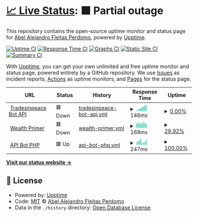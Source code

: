 # [📈 Live Status](https://abelfleitas.github.io/status): <!--live status--> **🟧 Partial outage**

This repository contains the open-source uptime monitor and status page for [Abel Alejandro Fleitas Perdomo](https://abelfleitas.github.io/status), powered by [Upptime](https://github.com/upptime/upptime).

[![Uptime CI](https://github.com/abelfleitas/status/workflows/Uptime%20CI/badge.svg)](https://github.com/abelfleitas/status/actions?query=workflow%3A%22Uptime+CI%22)
[![Response Time CI](https://github.com/abelfleitas/status/workflows/Response%20Time%20CI/badge.svg)](https://github.com/abelfleitas/status/actions?query=workflow%3A%22Response+Time+CI%22)
[![Graphs CI](https://github.com/abelfleitas/status/workflows/Graphs%20CI/badge.svg)](https://github.com/abelfleitas/status/actions?query=workflow%3A%22Graphs+CI%22)
[![Static Site CI](https://github.com/abelfleitas/status/workflows/Static%20Site%20CI/badge.svg)](https://github.com/abelfleitas/status/actions?query=workflow%3A%22Static+Site+CI%22)
[![Summary CI](https://github.com/abelfleitas/status/workflows/Summary%20CI/badge.svg)](https://github.com/abelfleitas/status/actions?query=workflow%3A%22Summary+CI%22)

With [Upptime](https://upptime.js.org), you can get your own unlimited and free uptime monitor and status page, powered entirely by a GitHub repository. We use [Issues](https://github.com/abelfleitas/status/issues) as incident reports, [Actions](https://github.com/abelfleitas/status/actions) as uptime monitors, and [Pages](https://abelfleitas.github.io/status) for the status page.

<!--start: status pages-->
<!-- This summary is generated by Upptime (https://github.com/upptime/upptime) -->
<!-- Do not edit this manually, your changes will be overwritten -->
<!-- prettier-ignore -->
| URL | Status | History | Response Time | Uptime |
| --- | ------ | ------- | ------------- | ------ |
| <img alt="" src="https://icons.duckduckgo.com/ip3/tradesinpeacebot.herokuapp.com.ico" height="13"> [Tradesinpeace Bot API](https://tradesinpeacebot.herokuapp.com) | 🟥 Down | [tradesinpeace-bot-api.yml](https://github.com/abelfleitas/status/commits/HEAD/history/tradesinpeace-bot-api.yml) | <details><summary><img alt="Response time graph" src="./graphs/tradesinpeace-bot-api/response-time-week.png" height="20"> 146ms</summary><br><a href="https://abelfleitas.github.io/status/history/tradesinpeace-bot-api"><img alt="Response time 146" src="https://img.shields.io/endpoint?url=https%3A%2F%2Fraw.githubusercontent.com%2Fabelfleitas%2Fstatus%2FHEAD%2Fapi%2Ftradesinpeace-bot-api%2Fresponse-time.json"></a><br><a href="https://abelfleitas.github.io/status/history/tradesinpeace-bot-api"><img alt="24-hour response time 146" src="https://img.shields.io/endpoint?url=https%3A%2F%2Fraw.githubusercontent.com%2Fabelfleitas%2Fstatus%2FHEAD%2Fapi%2Ftradesinpeace-bot-api%2Fresponse-time-day.json"></a><br><a href="https://abelfleitas.github.io/status/history/tradesinpeace-bot-api"><img alt="7-day response time 146" src="https://img.shields.io/endpoint?url=https%3A%2F%2Fraw.githubusercontent.com%2Fabelfleitas%2Fstatus%2FHEAD%2Fapi%2Ftradesinpeace-bot-api%2Fresponse-time-week.json"></a><br><a href="https://abelfleitas.github.io/status/history/tradesinpeace-bot-api"><img alt="30-day response time 146" src="https://img.shields.io/endpoint?url=https%3A%2F%2Fraw.githubusercontent.com%2Fabelfleitas%2Fstatus%2FHEAD%2Fapi%2Ftradesinpeace-bot-api%2Fresponse-time-month.json"></a><br><a href="https://abelfleitas.github.io/status/history/tradesinpeace-bot-api"><img alt="1-year response time 146" src="https://img.shields.io/endpoint?url=https%3A%2F%2Fraw.githubusercontent.com%2Fabelfleitas%2Fstatus%2FHEAD%2Fapi%2Ftradesinpeace-bot-api%2Fresponse-time-year.json"></a></details> | <details><summary><a href="https://abelfleitas.github.io/status/history/tradesinpeace-bot-api">0.00%</a></summary><a href="https://abelfleitas.github.io/status/history/tradesinpeace-bot-api"><img alt="All-time uptime 0.00%" src="https://img.shields.io/endpoint?url=https%3A%2F%2Fraw.githubusercontent.com%2Fabelfleitas%2Fstatus%2FHEAD%2Fapi%2Ftradesinpeace-bot-api%2Fuptime.json"></a><br><a href="https://abelfleitas.github.io/status/history/tradesinpeace-bot-api"><img alt="24-hour uptime 0.00%" src="https://img.shields.io/endpoint?url=https%3A%2F%2Fraw.githubusercontent.com%2Fabelfleitas%2Fstatus%2FHEAD%2Fapi%2Ftradesinpeace-bot-api%2Fuptime-day.json"></a><br><a href="https://abelfleitas.github.io/status/history/tradesinpeace-bot-api"><img alt="7-day uptime 0.00%" src="https://img.shields.io/endpoint?url=https%3A%2F%2Fraw.githubusercontent.com%2Fabelfleitas%2Fstatus%2FHEAD%2Fapi%2Ftradesinpeace-bot-api%2Fuptime-week.json"></a><br><a href="https://abelfleitas.github.io/status/history/tradesinpeace-bot-api"><img alt="30-day uptime 0.00%" src="https://img.shields.io/endpoint?url=https%3A%2F%2Fraw.githubusercontent.com%2Fabelfleitas%2Fstatus%2FHEAD%2Fapi%2Ftradesinpeace-bot-api%2Fuptime-month.json"></a><br><a href="https://abelfleitas.github.io/status/history/tradesinpeace-bot-api"><img alt="1-year uptime 0.00%" src="https://img.shields.io/endpoint?url=https%3A%2F%2Fraw.githubusercontent.com%2Fabelfleitas%2Fstatus%2FHEAD%2Fapi%2Ftradesinpeace-bot-api%2Fuptime-year.json"></a></details>
| <img alt="" src="https://icons.duckduckgo.com/ip3/www.primerwealth.com.ico" height="13"> [Wealth Primer](https://www.primerwealth.com) | 🟥 Down | [wealth-primer.yml](https://github.com/abelfleitas/status/commits/HEAD/history/wealth-primer.yml) | <details><summary><img alt="Response time graph" src="./graphs/wealth-primer/response-time-week.png" height="20"> 168ms</summary><br><a href="https://abelfleitas.github.io/status/history/wealth-primer"><img alt="Response time 168" src="https://img.shields.io/endpoint?url=https%3A%2F%2Fraw.githubusercontent.com%2Fabelfleitas%2Fstatus%2FHEAD%2Fapi%2Fwealth-primer%2Fresponse-time.json"></a><br><a href="https://abelfleitas.github.io/status/history/wealth-primer"><img alt="24-hour response time 168" src="https://img.shields.io/endpoint?url=https%3A%2F%2Fraw.githubusercontent.com%2Fabelfleitas%2Fstatus%2FHEAD%2Fapi%2Fwealth-primer%2Fresponse-time-day.json"></a><br><a href="https://abelfleitas.github.io/status/history/wealth-primer"><img alt="7-day response time 168" src="https://img.shields.io/endpoint?url=https%3A%2F%2Fraw.githubusercontent.com%2Fabelfleitas%2Fstatus%2FHEAD%2Fapi%2Fwealth-primer%2Fresponse-time-week.json"></a><br><a href="https://abelfleitas.github.io/status/history/wealth-primer"><img alt="30-day response time 168" src="https://img.shields.io/endpoint?url=https%3A%2F%2Fraw.githubusercontent.com%2Fabelfleitas%2Fstatus%2FHEAD%2Fapi%2Fwealth-primer%2Fresponse-time-month.json"></a><br><a href="https://abelfleitas.github.io/status/history/wealth-primer"><img alt="1-year response time 168" src="https://img.shields.io/endpoint?url=https%3A%2F%2Fraw.githubusercontent.com%2Fabelfleitas%2Fstatus%2FHEAD%2Fapi%2Fwealth-primer%2Fresponse-time-year.json"></a></details> | <details><summary><a href="https://abelfleitas.github.io/status/history/wealth-primer">29.92%</a></summary><a href="https://abelfleitas.github.io/status/history/wealth-primer"><img alt="All-time uptime 29.92%" src="https://img.shields.io/endpoint?url=https%3A%2F%2Fraw.githubusercontent.com%2Fabelfleitas%2Fstatus%2FHEAD%2Fapi%2Fwealth-primer%2Fuptime.json"></a><br><a href="https://abelfleitas.github.io/status/history/wealth-primer"><img alt="24-hour uptime 29.92%" src="https://img.shields.io/endpoint?url=https%3A%2F%2Fraw.githubusercontent.com%2Fabelfleitas%2Fstatus%2FHEAD%2Fapi%2Fwealth-primer%2Fuptime-day.json"></a><br><a href="https://abelfleitas.github.io/status/history/wealth-primer"><img alt="7-day uptime 29.92%" src="https://img.shields.io/endpoint?url=https%3A%2F%2Fraw.githubusercontent.com%2Fabelfleitas%2Fstatus%2FHEAD%2Fapi%2Fwealth-primer%2Fuptime-week.json"></a><br><a href="https://abelfleitas.github.io/status/history/wealth-primer"><img alt="30-day uptime 29.92%" src="https://img.shields.io/endpoint?url=https%3A%2F%2Fraw.githubusercontent.com%2Fabelfleitas%2Fstatus%2FHEAD%2Fapi%2Fwealth-primer%2Fuptime-month.json"></a><br><a href="https://abelfleitas.github.io/status/history/wealth-primer"><img alt="1-year uptime 29.92%" src="https://img.shields.io/endpoint?url=https%3A%2F%2Fraw.githubusercontent.com%2Fabelfleitas%2Fstatus%2FHEAD%2Fapi%2Fwealth-primer%2Fuptime-year.json"></a></details>
| <img alt="" src="https://icons.duckduckgo.com/ip3/apicryto.ezyro.com.ico" height="13"> [API Bot PHP](http://apicryto.ezyro.com/apidocs/) | 🟩 Up | [api-bot-php.yml](https://github.com/abelfleitas/status/commits/HEAD/history/api-bot-php.yml) | <details><summary><img alt="Response time graph" src="./graphs/api-bot-php/response-time-week.png" height="20"> 247ms</summary><br><a href="https://abelfleitas.github.io/status/history/api-bot-php"><img alt="Response time 247" src="https://img.shields.io/endpoint?url=https%3A%2F%2Fraw.githubusercontent.com%2Fabelfleitas%2Fstatus%2FHEAD%2Fapi%2Fapi-bot-php%2Fresponse-time.json"></a><br><a href="https://abelfleitas.github.io/status/history/api-bot-php"><img alt="24-hour response time 247" src="https://img.shields.io/endpoint?url=https%3A%2F%2Fraw.githubusercontent.com%2Fabelfleitas%2Fstatus%2FHEAD%2Fapi%2Fapi-bot-php%2Fresponse-time-day.json"></a><br><a href="https://abelfleitas.github.io/status/history/api-bot-php"><img alt="7-day response time 247" src="https://img.shields.io/endpoint?url=https%3A%2F%2Fraw.githubusercontent.com%2Fabelfleitas%2Fstatus%2FHEAD%2Fapi%2Fapi-bot-php%2Fresponse-time-week.json"></a><br><a href="https://abelfleitas.github.io/status/history/api-bot-php"><img alt="30-day response time 247" src="https://img.shields.io/endpoint?url=https%3A%2F%2Fraw.githubusercontent.com%2Fabelfleitas%2Fstatus%2FHEAD%2Fapi%2Fapi-bot-php%2Fresponse-time-month.json"></a><br><a href="https://abelfleitas.github.io/status/history/api-bot-php"><img alt="1-year response time 247" src="https://img.shields.io/endpoint?url=https%3A%2F%2Fraw.githubusercontent.com%2Fabelfleitas%2Fstatus%2FHEAD%2Fapi%2Fapi-bot-php%2Fresponse-time-year.json"></a></details> | <details><summary><a href="https://abelfleitas.github.io/status/history/api-bot-php">100.00%</a></summary><a href="https://abelfleitas.github.io/status/history/api-bot-php"><img alt="All-time uptime 100.00%" src="https://img.shields.io/endpoint?url=https%3A%2F%2Fraw.githubusercontent.com%2Fabelfleitas%2Fstatus%2FHEAD%2Fapi%2Fapi-bot-php%2Fuptime.json"></a><br><a href="https://abelfleitas.github.io/status/history/api-bot-php"><img alt="24-hour uptime 100.00%" src="https://img.shields.io/endpoint?url=https%3A%2F%2Fraw.githubusercontent.com%2Fabelfleitas%2Fstatus%2FHEAD%2Fapi%2Fapi-bot-php%2Fuptime-day.json"></a><br><a href="https://abelfleitas.github.io/status/history/api-bot-php"><img alt="7-day uptime 100.00%" src="https://img.shields.io/endpoint?url=https%3A%2F%2Fraw.githubusercontent.com%2Fabelfleitas%2Fstatus%2FHEAD%2Fapi%2Fapi-bot-php%2Fuptime-week.json"></a><br><a href="https://abelfleitas.github.io/status/history/api-bot-php"><img alt="30-day uptime 100.00%" src="https://img.shields.io/endpoint?url=https%3A%2F%2Fraw.githubusercontent.com%2Fabelfleitas%2Fstatus%2FHEAD%2Fapi%2Fapi-bot-php%2Fuptime-month.json"></a><br><a href="https://abelfleitas.github.io/status/history/api-bot-php"><img alt="1-year uptime 100.00%" src="https://img.shields.io/endpoint?url=https%3A%2F%2Fraw.githubusercontent.com%2Fabelfleitas%2Fstatus%2FHEAD%2Fapi%2Fapi-bot-php%2Fuptime-year.json"></a></details>

<!--end: status pages-->

[**Visit our status website →**](https://abelfleitas.github.io/status)

## 📄 License

- Powered by: [Upptime](https://github.com/upptime/upptime)
- Code: [MIT](./LICENSE) © [Abel Alejandro Fleitas Perdomo](https://abelfleitas.github.io/status)
- Data in the `./history` directory: [Open Database License](https://opendatacommons.org/licenses/odbl/1-0/)
